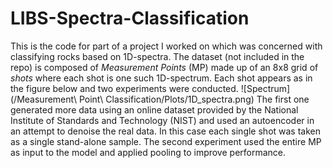 # LIBS-Spectra-Classification

This is the code for part of a project I worked on which was concerned with classifying rocks based on 1D-spectra. The dataset (not included in the repo) is composed of _Measurement Points_ (MP) made up of an 8x8 grid of _shots_ where each shot is one such 1D-spectrum. Each shot appears as in the figure below and two experiments were conducted.
![Spectrum](/Measurement\ Point\ Classification/Plots/1D_spectra.png)
The first one generated more data using an online dataset provided by the National Institute of Standards and Technology (NIST) and used an autoencoder in an attempt to denoise the real data. In this case each single shot was taken as a single stand-alone sample. The second experiment used the entire MP as input to the model and applied pooling to improve performance.
